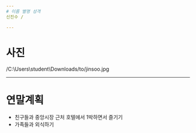 ```yaml
---
# 이름 별명 성격
신진수 / 

---
```

# 사진
/C:\Users\student\Downloads/to/jinsoo.jpg

---
# 연말계획
- 친구들과 중앙시장 근처 호텔에서 1박하면서 즐기기
- 가족들과 외식하기
